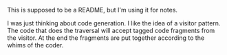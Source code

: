 This is supposed to be a README, but I'm using it for notes.

I was just thinking about code generation. I like the idea of a visitor pattern. The code that
does the traversal will accept tagged code fragments from the visitor. At the end the fragments
are put together according to the whims of the coder.